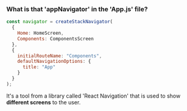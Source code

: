 ### What is that 'appNavigator' in the 'App.js' file?
```js
const navigator = createStackNavigator(
  {
    Home: HomeScreen, 
    Components: ComponentsScreen
  },
  {
    initialRouteName: "Components",
    defaultNavigationOptions: {
      title: "App"
    }
  }
);
```
It's a tool from a library called 'React Navigation' that is used to show **different screens** to the user.